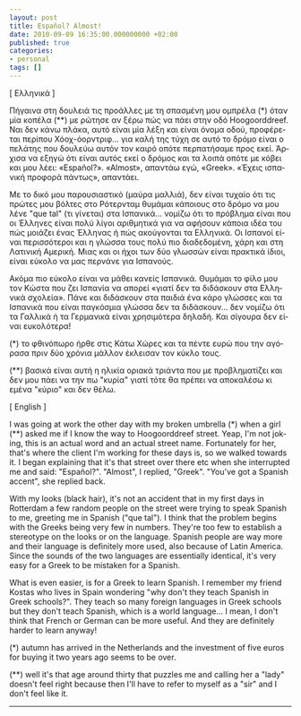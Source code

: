```yaml
---
layout: post
title: Español? Almost!
date: 2010-09-09 16:35:00.000000000 +02:00
published: true
categories:
- personal
tags: []
---
```

<div class="col2" lang="el">
<div class="lang">[ Ελληνικά ]</div>

Πήγαινα στη δουλειά τις προάλλες με τη σπασμένη μου ομπρέλα (*) όταν μία κοπέλα (**) με ρώτησε αν ξέρω πώς να πάει στην οδό Hoogoorddreef. Ναι δεν κάνω πλάκα, αυτό είναι μία λέξη και είναι όνομα οδού, προφέρεται περίπου Χόοχ-όορντριφ... για καλή της τύχη σε αυτό το δρόμο είναι ο πελάτης που δουλεύω αυτόν τον καιρό οπότε περπατήσαμε προς εκεί. Άρχισα να εξηγώ ότι είναι αυτός εκεί ο δρόμος και τα λοιπά οπότε με κόβει και μου λέει: «Español?». «Almost», απαντάω εγώ, «Greek». «Έχεις ισπανική προφορά πάντως», απαντάει.

Με το δικό μου παρουσιαστικό (μαύρα μαλλιά), δεν είναι τυχαίο ότι τις πρώτες μου βόλτες στο Ρότερνταμ θυμάμαι κάποιους στο δρόμο να μου λένε "que tal" (τι γίνεται) στα Ισπανικά... νομίζω ότι το πρόβλημα είναι που οι Έλληνες είναι πολύ λίγοι αριθμητικά για να αφήσουν κάποια ιδέα του πώς μοιάζει ένας Έλληνας ή πώς ακούγονται τα Ελληνικά. Οι Ισπανοί είναι περισσότεροι και η γλώσσα τους πολύ πιο διαδεδομένη, χάρη και στη Λατινική Αμερική. Μιας και οι ήχοι των δύο γλωσσών είναι πρακτικά ίδιοι, είναι εύκολο να μας περνάνε για Ισπανούς.

Ακόμα πιο εύκολο είναι να μάθει κανείς Ισπανικά. Θυμάμαι το φίλο μου τον Κώστα που ζει Ισπανία να απορεί «γιατί δεν τα διδάσκουν στα Ελληνικά σχολεία». Πάνε και διδάσκουν στα παιδιά ένα κάρο γλώσσες και τα Ισπανικά που είναι παγκόσμια γλώσσα δεν τα διδάσκουν... δεν νομίζω ότι τα Γαλλικά ή τα Γερμανικά είναι χρησιμότερα δηλαδή. Και σίγουρα δεν είναι ευκολότερα!

(*) το φθινόπωρο ήρθε στις Κάτω Χώρες και τα πέντε ευρώ που την αγόρασα πριν δύο χρόνια μάλλον έκλεισαν τον κύκλο τους.

(**) βασικά είναι αυτή η ηλικία οριακά τριάντα που με προβληματίζει και δεν μου πάει να την πω "κυρία" γιατί τότε θα πρέπει να αποκαλέσω κι εμένα "κύριο" και δεν θέλω.
</div>
<div class="col2-right" lang="en">
<div class="lang">[ English ]</div>

I was going at work the other day with my broken umbrella (*) when a girl (**) asked me if I know the way to Hoogoorddreef street. Yeap, I'm not joking, this is an actual word and an actual street name. Fortunately for her, that's where the client I'm working for these days is, so we walked towards it. I began explaining that it's that street over there etc when she interrupted me and said: "Español?". "Almost", I replied, "Greek". "You've got a Spanish accent", she replied back.

With my looks (black hair), it's not an accident that in my first days in Rotterdam a few random people on the street were trying to speak Spanish to me, greeting me in Spanish ("que tal"). I think that the problem begins with the Greeks being very few in numbers. They're too few to establish a stereotype on the looks or on the language. Spanish people are way more and their language is definitely more used, also because of Latin America. Since the sounds of the two languages are essentially identical, it's very easy for a Greek to be mistaken for a Spanish.

What is even easier, is for a Greek to learn Spanish. I remember my friend Kostas who lives in Spain wondering "why don't they teach Spanish in Greek schools?". They teach so many foreign languages in Greek schools but they don't teach Spanish, which is a world language... I mean, I don't think that French or German can be more useful. And they are definitely harder to learn anyway!

(*) autumn has arrived in the Netherlands and the investment of five euros for buying it two years ago seems to be over.

(**) well it's that age around thirty that puzzles me and calling her a "lady" doesn't feel right because then I'll have to refer to myself as a "sir" and I don't feel like it.
</div>
<hr class="clear" />
